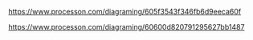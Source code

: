 
https://www.processon.com/diagraming/605f3543f346fb6d9eeca60f

https://www.processon.com/diagraming/60600d820791295627bb1487
